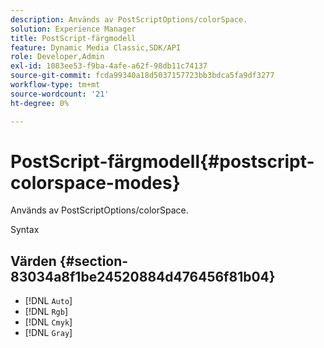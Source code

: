 ```yaml
---
description: Används av PostScriptOptions/colorSpace.
solution: Experience Manager
title: PostScript-färgmodell
feature: Dynamic Media Classic,SDK/API
role: Developer,Admin
exl-id: 1083ee53-f9ba-4afe-a62f-98db11c74137
source-git-commit: fcda99340a18d5037157723bb3bdca5fa9df3277
workflow-type: tm+mt
source-wordcount: '21'
ht-degree: 0%

---
```


# PostScript-färgmodell{#postscript-colorspace-modes}

Används av PostScriptOptions/colorSpace.

Syntax

## Värden {#section-83034a8f1be24520884d476456f81b04}

* [!DNL `Auto`]
* [!DNL `Rgb`]
* [!DNL `Cmyk`]
* [!DNL `Gray`]

